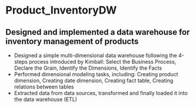 # Product_InventoryDW
## Designed and implemented a data warehouse for inventory management of products
- Designed a simple multi-dimensional data warehouse following the 4-steps process introduced by Kimball: Select the Business Process, Declare the Grain, Identify the Dimensions, Identify the Facts
- Performed dimensional modeling tasks, including: Creating product dimension, Creating date dimension, Creating fact table, Creating relations between tables
- Extracted data from data sources, transformed and finally loaded it into the data warehouse (ETL)
